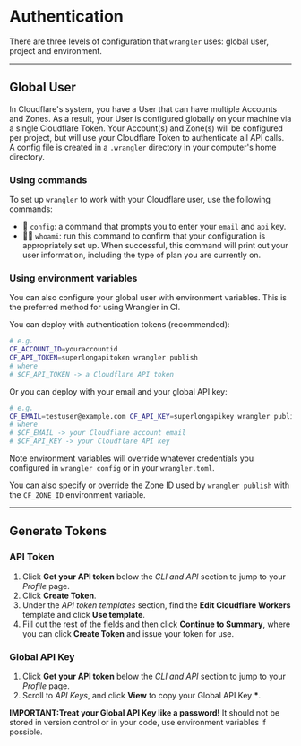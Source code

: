 # Authentication

There are three levels of configuration that `wrangler` uses: global user, project and environment.

--------------------------------

## Global User

In Cloudflare's system, you have a User that can have multiple Accounts and Zones. As a result, your User is configured globally on your machine via a single Cloudflare Token. Your Account(s) and Zone(s) will be configured per project, but will use your Cloudflare Token to authenticate all API calls. A config file is created in a `.wrangler`
directory in your computer's home directory.

### Using commands

To set up `wrangler` to work with your Cloudflare user, use the following commands:

- 🔧 `config`: a command that prompts you to enter your `email` and `api` key.
- 🕵️‍♀️ `whoami`: run this command to confirm that your configuration is appropriately set up.
  When successful, this command will print out your user information, including the type of plan you
  are currently on.

### Using environment variables

You can also configure your global user with environment variables. This is the preferred method for using Wrangler in CI.

You can deploy with authentication tokens (recommended):

```bash
# e.g.
CF_ACCOUNT_ID=youraccountid
CF_API_TOKEN=superlongapitoken wrangler publish
# where
# $CF_API_TOKEN -> a Cloudflare API token
```

Or you can deploy with your email and your global API key:

```bash
# e.g.
CF_EMAIL=testuser@example.com CF_API_KEY=superlongapikey wrangler publish
# where
# $CF_EMAIL -> your Cloudflare account email
# $CF_API_KEY -> your Cloudflare API key
```

Note environment variables will override whatever credentials you configured in `wrangler config` or in your `wrangler.toml`.

You can also specify or override the Zone ID used by `wrangler publish` with the `CF_ZONE_ID` environment variable.

--------------------------------

## Generate Tokens

### API Token

1. Click **Get your API token** below the _CLI and API_ section to jump to your _Profile_ page.
2. Click **Create Token**. 
3. Under the _API token templates_ section, find the **Edit Cloudflare Workers** template and click **Use template**.
4. Fill out the rest of the fields and then click **Continue to Summary**, where you can click **Create Token** and issue your token for use.

### Global API Key

1. Click **Get your API token** below the _CLI and API_ section to jump to your _Profile_ page.
2. Scroll to _API Keys_, and click **View** to copy your Global API Key **\***.

<Aside>

__IMPORTANT:Treat your Global API Key like a password!__ 
It should not be stored in version control or in your code, use environment variables if possible.

</Aside>